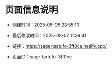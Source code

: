 # 页面信息说明

- 创建时间：2025-08-05 23:55:10

- 最后修改时间：2025-08-07 11:39:41

- 链接：https://sage-tartufo-3ff0ce.netlify.app/

- 页面ID：sage-tartufo-3ff0ce
